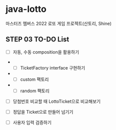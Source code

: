 # java-lotto

마스터즈 멤버스 2022 로또 게임 프로젝트(산토리, Shine)

## STEP 03 TO-DO List

- [ ] 자동, 수동 composition을 활용하기
-
    -[ ] TicketFactory interface 구현하기
-
    -[ ] custom 팩토리
-
    -[ ] random 팩토리

- [ ] 당첨번호 비교할 때 LottoTicket으로 비교해보기
- [ ] 정답을 Ticket으로 만들어 넘기기

- [ ] 사용자 입력 검증하기
